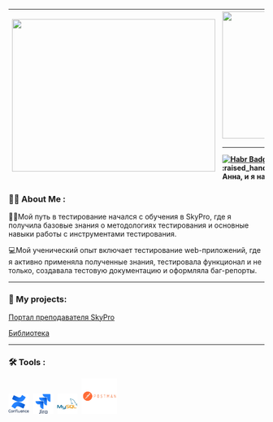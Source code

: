 <table>
  <thead>
    <tr>
      <th>  <img src="https://media.giphy.com/media/L8K62iTDkzGX6/giphy.gif" width="400" height="300" /> </th>
      <th> <div align="left"> <img src="https://media.giphy.com/media/v1.Y2lkPTc5MGI3NjExbTNrdjBvNWxpOXprY2FmaHBmcnNvMWp1ZXpuMW9oYzU4ZHRqOThodSZlcD12MV9pbnRlcm5hbF9naWZfYnlfaWQmY3Q9cw/HVofJOWFXGpDX4xeg1/giphy.gif" width="400" height="250"/> </div>

-----------------------
        
<div align="left"><a href="https://career.habr.com/annagruzdevaqa">
    <img src="https://img.shields.io/badge/Habr-black?style=for-the-badge&logo=Habr&logoColor=white" alt="Habr Badge"/>
  </a>
   <a href="https://t.me/Gruzdeva_A_K">
    <img src="https://img.shields.io/badge/Telegram-blue?style=for-the-badge&logo=Telegram&logoColor=white" alt="Telegram Badge"/>
  </a>
   <a href="https://hh.ru/resume/8b97088dff0cc002830039ed1f396f446f3379?disableBrowserCache=true&hhtmFrom=resume_list">
    <img src="https://img.shields.io/badge/HeadHunter-red?style=for-the-badge&logo=HeadHunter&logoColor=white" alt="HeadHunter Badge"/>
  </a></div>

   
<div align="left"> :raised_hand_with_fingers_splayed:Привет! Меня зовут Анна, и я начинающий тестировщик.</div>

</th>
    </tr>
  </thead>
  </table>

  
### :woman_technologist: About Me :

:woman_student:Мой путь в тестирование начался с обучения в SkyPro, где я получила базовые знания о методологиях тестирования и основные навыки работы с инструментами тестирования.

:computer:Мой ученический опыт включает тестирование web-приложений, где я активно применяла полученные знания, тестировала функционал и не только, создавала тестовую документацию и оформляла баг-репорты.

---

### :page_with_curl: My projects:

  [Портал преподавателя SkyPro](https://github.com/GAnnaQA/teacher-portal-SkyPro)
  
  [Библиотека](https://github.com/GAnnaQA/Testing-the-library/blob/main/README.md)

---

### :hammer_and_wrench: Tools :
<div>
  <img src="https://github.com/devicons/devicon/blob/master/icons/confluence/confluence-original-wordmark.svg" title="Confluence" alt="Confluence" width="40" height="40"/>&nbsp;
   <img src="https://github.com/devicons/devicon/blob/master/icons/jira/jira-original-wordmark.svg" title="Jira" alt="Jira" width="40" height="40"/>&nbsp;
  <img src="https://github.com/devicons/devicon/blob/master/icons/mysql/mysql-original-wordmark.svg" title="mysql" alt="mysql" width="40" height="40"/>&nbsp;
  <img src="https://github.com/devicons/devicon/blob/master/icons/postman/postman-original-wordmark.svg" title="postman" alt="postman" width="70" height="70"/>
  </div>
